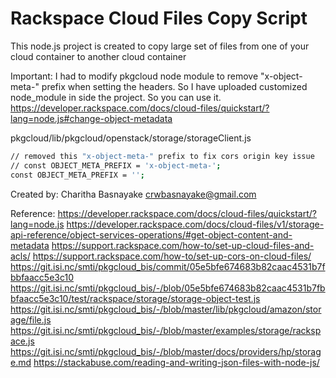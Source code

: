 # Rackspace Cloud Files Copy Script

This node.js project is created to copy large set of files from one of your cloud container to another cloud container

Important:
I had to modify pkgcloud node module to remove "x-object-meta-" prefix when setting the headers. So I have uploaded customized node_module in side the project. So you can use it.
https://developer.rackspace.com/docs/cloud-files/quickstart/?lang=node.js#change-object-metadata

pkgcloud/lib/pkgcloud/openstack/storage/storageClient.js
```sh
// removed this "x-object-meta-" prefix to fix cors origin key issue
// const OBJECT_META_PREFIX = 'x-object-meta-';
const OBJECT_META_PREFIX = '';
```

Created by:
Charitha Basnayake
crwbasnayake@gmail.com

Reference:
https://developer.rackspace.com/docs/cloud-files/quickstart/?lang=node.js
https://developer.rackspace.com/docs/cloud-files/v1/storage-api-reference/object-services-operations/#get-object-content-and-metadata
https://support.rackspace.com/how-to/set-up-cloud-files-and-acls/
https://support.rackspace.com/how-to/set-up-cors-on-cloud-files/
https://git.isi.nc/smti/pkgcloud_bis/commit/05e5bfe674683b82caac4531b7fbbfaacc5e3c10
https://git.isi.nc/smti/pkgcloud_bis/-/blob/05e5bfe674683b82caac4531b7fbbfaacc5e3c10/test/rackspace/storage/storage-object-test.js
https://git.isi.nc/smti/pkgcloud_bis/-/blob/master/lib/pkgcloud/amazon/storage/file.js
https://git.isi.nc/smti/pkgcloud_bis/-/blob/master/examples/storage/rackspace.js
https://git.isi.nc/smti/pkgcloud_bis/-/blob/master/docs/providers/hp/storage.md
https://stackabuse.com/reading-and-writing-json-files-with-node-js/
